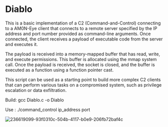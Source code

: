 # Diablo
This is a basic implementation of a C2 (Command-and-Control) connecting to a AM0N-Eye client that connects to a remote server specified by the IP address and port number provided as command-line arguments. Once connected, the client receives a payload of executable code from the server and executes it.

The payload is received into a memory-mapped buffer that has read, write, and execute permissions. This buffer is allocated using the mmap system call. Once the payload is received, the socket is closed, and the buffer is executed as a function using a function pointer cast.

This script can be used as a starting point to build more complex C2 clients that can perform various tasks on a compromised system, such as privilege escalation or data exfiltration.

Build: gcc Diablo.c -o Diablo

Use : ./command_control ip_address port

![236619099-93f0310c-504b-4117-b0e9-206fb72baf4c](https://github.com/S3N4T0R-0X0/Diablo/assets/121706460/1e128a11-c670-41a1-81ff-0b3fa97da742)


